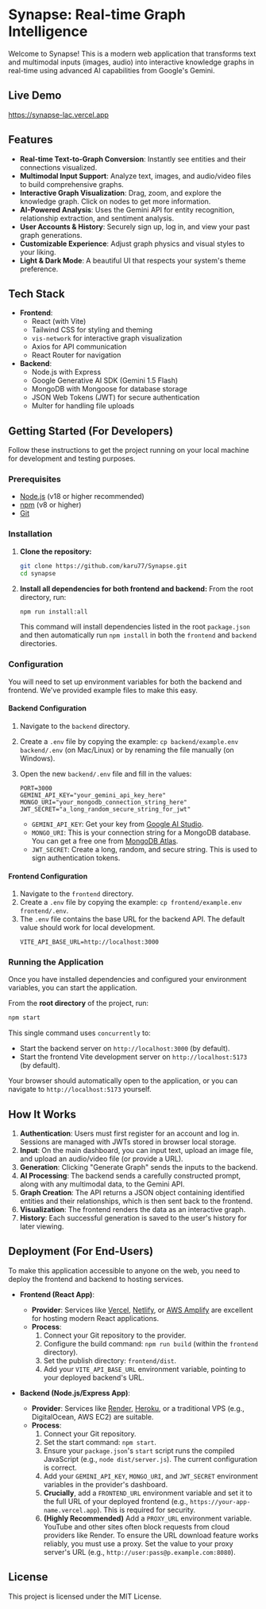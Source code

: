 # Synapse: Real-time Graph Intelligence

Welcome to Synapse! This is a modern web application that transforms text and multimodal inputs (images, audio) into interactive knowledge graphs in real-time using advanced AI capabilities from Google's Gemini.

## Live Demo

https://synapse-lac.vercel.app


## Features

-   **Real-time Text-to-Graph Conversion**: Instantly see entities and their connections visualized.
-   **Multimodal Input Support**: Analyze text, images, and audio/video files to build comprehensive graphs.
-   **Interactive Graph Visualization**: Drag, zoom, and explore the knowledge graph. Click on nodes to get more information.
-   **AI-Powered Analysis**: Uses the Gemini API for entity recognition, relationship extraction, and sentiment analysis.
-   **User Accounts & History**: Securely sign up, log in, and view your past graph generations.
-   **Customizable Experience**: Adjust graph physics and visual styles to your liking.
-   **Light & Dark Mode**: A beautiful UI that respects your system's theme preference.

## Tech Stack

-   **Frontend**:
    -   React (with Vite)
    -   Tailwind CSS for styling and theming
    -   `vis-network` for interactive graph visualization
    -   Axios for API communication
    -   React Router for navigation
-   **Backend**:
    -   Node.js with Express
    -   Google Generative AI SDK (Gemini 1.5 Flash)
    -   MongoDB with Mongoose for database storage
    -   JSON Web Tokens (JWT) for secure authentication
    -   Multer for handling file uploads

## Getting Started (For Developers)

Follow these instructions to get the project running on your local machine for development and testing purposes.

### Prerequisites

-   [Node.js](https://nodejs.org/) (v18 or higher recommended)
-   [npm](https://www.npmjs.com/) (v8 or higher)
-   [Git](https://git-scm.com/)

### Installation

1.  **Clone the repository:**
    ```bash
    git clone https://github.com/karu77/Synapse.git
    cd synapse
    ```

2.  **Install all dependencies for both frontend and backend:**
    From the root directory, run:
    ```bash
    npm run install:all
    ```
    This command will install dependencies listed in the root `package.json` and then automatically run `npm install` in both the `frontend` and `backend` directories.

### Configuration

You will need to set up environment variables for both the backend and frontend. We've provided example files to make this easy.

#### Backend Configuration

1.  Navigate to the `backend` directory.
2.  Create a `.env` file by copying the example: `cp backend/example.env backend/.env` (on Mac/Linux) or by renaming the file manually (on Windows).
3.  Open the new `backend/.env` file and fill in the values:

    ```env
    PORT=3000
    GEMINI_API_KEY="your_gemini_api_key_here"
    MONGO_URI="your_mongodb_connection_string_here"
    JWT_SECRET="a_long_random_secure_string_for_jwt"
    ```
    -   `GEMINI_API_KEY`: Get your key from [Google AI Studio](https://aistudio.google.com/app/apikey).
    -   `MONGO_URI`: This is your connection string for a MongoDB database. You can get a free one from [MongoDB Atlas](https://www.mongodb.com/cloud/atlas/register).
    -   `JWT_SECRET`: Create a long, random, and secure string. This is used to sign authentication tokens.

#### Frontend Configuration

1.  Navigate to the `frontend` directory.
2.  Create a `.env` file by copying the example: `cp frontend/example.env frontend/.env`.
3.  The `.env` file contains the base URL for the backend API. The default value should work for local development.
    ```env
    VITE_API_BASE_URL=http://localhost:3000
    ```

### Running the Application

Once you have installed dependencies and configured your environment variables, you can start the application.

From the **root directory** of the project, run:
```bash
npm start
```

This single command uses `concurrently` to:
-   Start the backend server on `http://localhost:3000` (by default).
-   Start the frontend Vite development server on `http://localhost:5173` (by default).

Your browser should automatically open to the application, or you can navigate to `http://localhost:5173` yourself.

## How It Works

1.  **Authentication**: Users must first register for an account and log in. Sessions are managed with JWTs stored in browser local storage.
2.  **Input**: On the main dashboard, you can input text, upload an image file, and upload an audio/video file (or provide a URL).
3.  **Generation**: Clicking "Generate Graph" sends the inputs to the backend.
4.  **AI Processing**: The backend sends a carefully constructed prompt, along with any multimodal data, to the Gemini API.
5.  **Graph Creation**: The API returns a JSON object containing identified entities and their relationships, which is then sent back to the frontend.
6.  **Visualization**: The frontend renders the data as an interactive graph.
7.  **History**: Each successful generation is saved to the user's history for later viewing.

## Deployment (For End-Users)

To make this application accessible to anyone on the web, you need to deploy the frontend and backend to hosting services.

-   **Frontend (React App)**:
    -   **Provider**: Services like [Vercel](https://vercel.com/), [Netlify](https://www.netlify.com/), or [AWS Amplify](https://aws.amazon.com/amplify/) are excellent for hosting modern React applications.
    -   **Process**:
        1.  Connect your Git repository to the provider.
        2.  Configure the build command: `npm run build` (within the `frontend` directory).
        3.  Set the publish directory: `frontend/dist`.
        4.  Add your `VITE_API_BASE_URL` environment variable, pointing to your deployed backend's URL.

-   **Backend (Node.js/Express App)**:
    -   **Provider**: Services like [Render](https://render.com/), [Heroku](https://www.heroku.com/), or a traditional VPS (e.g., DigitalOcean, AWS EC2) are suitable.
    -   **Process**:
        1.  Connect your Git repository.
        2.  Set the start command: `npm start`.
        3.  Ensure your `package.json`'s `start` script runs the compiled JavaScript (e.g., `node dist/server.js`). The current configuration is correct.
        4.  Add your `GEMINI_API_KEY`, `MONGO_URI`, and `JWT_SECRET` environment variables in the provider's dashboard.
        5.  **Crucially**, add a `FRONTEND_URL` environment variable and set it to the full URL of your deployed frontend (e.g., `https://your-app-name.vercel.app`). This is required for security.
        6.  **(Highly Recommended)** Add a `PROXY_URL` environment variable. YouTube and other sites often block requests from cloud providers like Render. To ensure the URL download feature works reliably, you must use a proxy. Set the value to your proxy server's URL (e.g., `http://user:pass@p.example.com:8080`).

## License

This project is licensed under the MIT License. 
